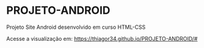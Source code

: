 # PROJETO-ANDROID
Projeto Site Android desenvolvido em curso HTML-CSS

Acesse a visualização em: https://thiagor34.github.io/PROJETO-ANDROID/#
